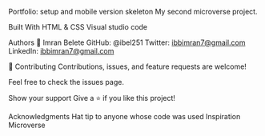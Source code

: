 Portfolio: setup and mobile version skeleton 
My second microverse project.

Built With HTML & CSS Visual studio code

Authors 👤 
Imran Belete 
GitHub: @ibel251 
Twitter: ibbimran7@gmail.com 
LinkedIn: ibbimran7@gmail.com

🤝 Contributing Contributions, issues, and feature requests are welcome!

Feel free to check the issues page.

Show your support Give a ⭐️ if you like this project!

Acknowledgments Hat tip to anyone whose code was used Inspiration Microverse
